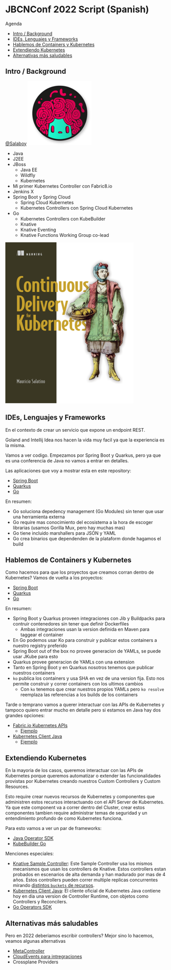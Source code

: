 # JBCNConf 2022 Script (Spanish)

Agenda
- [Intro / Background](#intro--background)
- [IDEs, Lenguajes y Frameworks](#ides-lenguajes-y-frameworks)
- [Hablemos de Containers y Kubernetes](#hablemos-de-containers-y-kubernetes)
- [Extendiendo Kubernetes](#extendiendo-kubernetes)
- [Alternativas más saludables](#alternativas-más-saludables)

## Intro / Background

[@Salaboy](https://twitter.com/salaboy)
<a href="http://salaboy.com"><img src="avatar.png" width="200"></a>
- Java 
- J2EE
- JBoss 
  -  Java EE
  -  Wildfly
  -  Kubernetes
- Mi primer Kubernetes Controller con Fabric8.io
- Jenkins X
- Spring Boot y Spring Cloud 
  - Spring Cloud Kubernetes
  - Kubernetes Controllers con Spring Cloud Kubernetes
- Go
  - Kubernetes Controllers con KubeBuilder
  - Knative
   - Knative Eventing 
   - Knative Functions Working Group co-lead

<a href="http://mng.bz/jjKP"><img src="book.png" width="400"></a>


## IDEs, Lenguajes y Frameworks

En el contexto de crear un servicio que expone un endpoint REST.

Goland and Intellij Idea nos hacen la vida muy facil ya que la experiencia es la misma.

Vamos a ver codigo. Empezamos por Spring Boot y Quarkus, pero ya que es una conferencia de Java no vamos a entrar en detalles. 

Las aplicaciones que voy a mostrar esta en este repository: 
- [Spring Boot](spring-boot/conference-service/)
- [Quarkus](quarkus/conference-service/)
- [Go](go/conference-service/)

En resumen: 
- Go soluciona depedency management (Go Modules) sin tener que usar una herramienta externa
- Go require mas conocimiento del ecosistema a la hora de escoger librarias (usamos Gorilla Mux, pero hay muchas mas)
- Go tiene incluido marshallers para JSON y YAML
- Go crea binarios que dependenden de la plataform donde hagamos el build

## Hablemos de Containers y Kubernetes

Como hacemos para que los proyectos que creamos corran dentro de Kubernetes? 
Vamos de vuelta a los proyectos: 

- [Spring Boot](spring-boot/conference-service/)
- [Quarkus](quarkus/conference-service/)
- [Go](go/conference-service/)

En resumen: 
- Spring Boot y Quarkus proveen integraciones con Jib y Buildpacks para contruir contenedores sin tener que definir Dockerfiles
  - Ambas integraciones usan la version definida en Maven para taggear el container
- En Go podemos usar Ko para construir y publicar estos containers a nuestro registry preferido
- Spring Boot out of the box no provee generacion de YAMLs, se puede usar JKube para esto
- Quarkus provee generacion de YAMLs con una extension
- Tanto en Spring Boot y en Quarkus nosotros tenemos que publicar nuestros containers
- `ko` publica los containers y usa SHA en vez de una version fija. Esto nos permite construir y correr containers con los ultimos cambios
  - Con `ko` tenemos que crear nuestros propios YAMLs pero `ko resolve` reemplaza las referencias a los builds de los containers

Tarde o temprano vamos a querer interactuar con las APIs de Kubernetes y tampoco quiero entrar mucho en detalle pero si estamos en Java hay dos grandes opciones: 
- [Fabric.io Kubernetes APIs](https://github.com/fabric8io/kubernetes-client)
  - [Ejemplo](https://github.com/fabric8io/kubernetes-client/blob/master/kubernetes-examples/src/main/java/io/fabric8/kubernetes/examples/DeploymentExamples.java#L46)
- [Kubernetes Client Java](https://github.com/kubernetes-client/java/)
  - [Ejemplo](https://github.com/kubernetes-client/java/wiki/3.-Code-Examples)



## Extendiendo Kubernetes

En la mayoria de los casos, queremos interactuar con las APIs de Kubernetes porque queremos automatizar o extender las funcionalidades provistas por Kubernetes creando nuestros Custom Controllers y Custom Resources. 

Esto require crear nuevos recursos de Kubernetes y componentes que administren estos recursos interactuando con el API Server de Kubernetes. Ya que este component va a correr dentro del Cluster, crear estos componentes tambien require administrar temas de seguridad y un entendimiento profundo de como Kubernetes funciona. 

Para esto vamos a ver un par de frameworks:
- [Java Operator SDK](https://github.com/salaboy/from-monolith-to-k8s/tree/main/kubernetes-controllers/java-operator-sdk/conference-controller)
- [KubeBuilder Go](https://github.com/salaboy/from-monolith-to-k8s/tree/main/kubernetes-controllers/kubebuilder/conference-controller)

Menciones especiales: 
- [Knative Sample Controller](https://github.com/knative-sandbox/sample-controller): Este Sample Controller usa los mismos mecanismos que usan los controllers de Knative. Estos controllers estan probados en escenarios de alta demanda y han madurado por mas de 4 años. Estos controllers pueden correr multiple replicas concurrentes mirando [distintos `buckets` de recursos](https://github.com/knative-sandbox/sample-controller/blob/main/config/config-leader-election.yaml#L51).
- [Kubernetes Client Java](https://kubernetes.io/blog/2019/11/26/develop-a-kubernetes-controller-in-java/): El cliente oficial de Kubernetes Java contiene hoy en dia una version de Controller Runtime, con objetos como Controllers y Reconcilers. 
- [Go Operators SDK]()


## Alternativas más saludables

Pero en 2022 deberiamos escribir controllers? Mejor sino lo hacemos, veamos algunas alternativas

- [MetaController]()
- [CloudEvents para intregraciones]()
- Crossplane Providers
